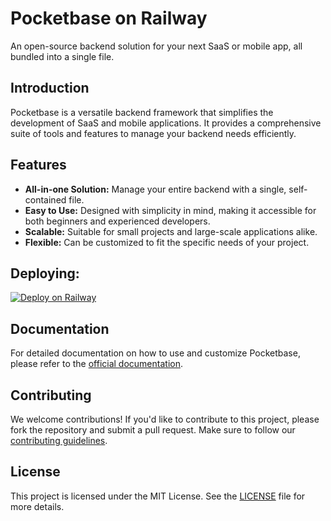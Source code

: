 # Pocketbase on Railway

An open-source backend solution for your next SaaS or mobile app, all bundled into a single file.

## Introduction

Pocketbase is a versatile backend framework that simplifies the development of SaaS and mobile applications. It provides a comprehensive suite of tools and features to manage your backend needs efficiently.

## Features

- **All-in-one Solution:** Manage your entire backend with a single, self-contained file.
- **Easy to Use:** Designed with simplicity in mind, making it accessible for both beginners and experienced developers.
- **Scalable:** Suitable for small projects and large-scale applications alike.
- **Flexible:** Can be customized to fit the specific needs of your project.

## Deploying:

[![Deploy on Railway](https://railway.app/button.svg)](https://railway.app/template/Oasf2M?referralCode=jlaranjo)

## Documentation

For detailed documentation on how to use and customize Pocketbase, please refer to the [official documentation](https://pocketbase.io/docs).

## Contributing

We welcome contributions! If you'd like to contribute to this project, please fork the repository and submit a pull request. Make sure to follow our [contributing guidelines](CONTRIBUTING.md).

## License

This project is licensed under the MIT License. See the [LICENSE](LICENSE) file for more details.
